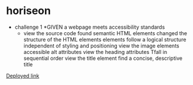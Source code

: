 # horiseon

* challenge 1
*GIVEN a webpage meets accessibility standards
  * view the source code
found  semantic HTML elements
changed  the structure of the HTML elements
elements follow a logical structure independent of styling and positioning
 view the image elements
accessible alt attributes
view the heading attributes
Tfall in sequential order
 view the title element
find a concise, descriptive title

<a href="https://santosangel1126.github.io/horiseon/">Deployed link</a>

